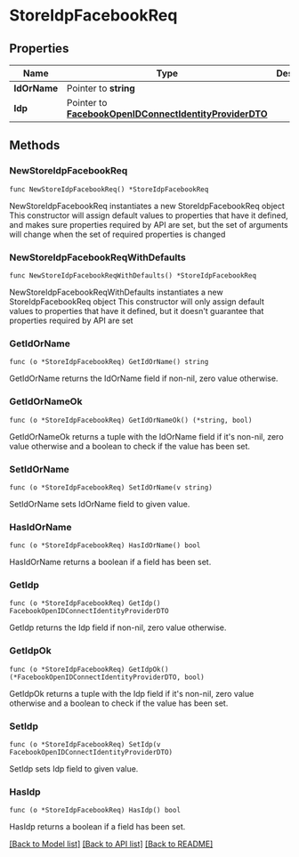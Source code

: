 # StoreIdpFacebookReq

## Properties

Name | Type | Description | Notes
------------ | ------------- | ------------- | -------------
**IdOrName** | Pointer to **string** |  | [optional] 
**Idp** | Pointer to [**FacebookOpenIDConnectIdentityProviderDTO**](FacebookOpenIDConnectIdentityProviderDTO.md) |  | [optional] 

## Methods

### NewStoreIdpFacebookReq

`func NewStoreIdpFacebookReq() *StoreIdpFacebookReq`

NewStoreIdpFacebookReq instantiates a new StoreIdpFacebookReq object
This constructor will assign default values to properties that have it defined,
and makes sure properties required by API are set, but the set of arguments
will change when the set of required properties is changed

### NewStoreIdpFacebookReqWithDefaults

`func NewStoreIdpFacebookReqWithDefaults() *StoreIdpFacebookReq`

NewStoreIdpFacebookReqWithDefaults instantiates a new StoreIdpFacebookReq object
This constructor will only assign default values to properties that have it defined,
but it doesn't guarantee that properties required by API are set

### GetIdOrName

`func (o *StoreIdpFacebookReq) GetIdOrName() string`

GetIdOrName returns the IdOrName field if non-nil, zero value otherwise.

### GetIdOrNameOk

`func (o *StoreIdpFacebookReq) GetIdOrNameOk() (*string, bool)`

GetIdOrNameOk returns a tuple with the IdOrName field if it's non-nil, zero value otherwise
and a boolean to check if the value has been set.

### SetIdOrName

`func (o *StoreIdpFacebookReq) SetIdOrName(v string)`

SetIdOrName sets IdOrName field to given value.

### HasIdOrName

`func (o *StoreIdpFacebookReq) HasIdOrName() bool`

HasIdOrName returns a boolean if a field has been set.

### GetIdp

`func (o *StoreIdpFacebookReq) GetIdp() FacebookOpenIDConnectIdentityProviderDTO`

GetIdp returns the Idp field if non-nil, zero value otherwise.

### GetIdpOk

`func (o *StoreIdpFacebookReq) GetIdpOk() (*FacebookOpenIDConnectIdentityProviderDTO, bool)`

GetIdpOk returns a tuple with the Idp field if it's non-nil, zero value otherwise
and a boolean to check if the value has been set.

### SetIdp

`func (o *StoreIdpFacebookReq) SetIdp(v FacebookOpenIDConnectIdentityProviderDTO)`

SetIdp sets Idp field to given value.

### HasIdp

`func (o *StoreIdpFacebookReq) HasIdp() bool`

HasIdp returns a boolean if a field has been set.


[[Back to Model list]](../README.md#documentation-for-models) [[Back to API list]](../README.md#documentation-for-api-endpoints) [[Back to README]](../README.md)



